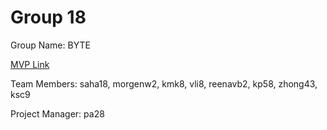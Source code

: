 # Group 18
Group Name: BYTE

[MVP Link](https://docs.google.com/document/d/1AUfbvvJSKkYDqcINQqDSRhWW6daa0tju/edit)

Team Members: saha18, morgenw2, kmk8, vli8, reenavb2, kp58, zhong43, ksc9

Project Manager: pa28
